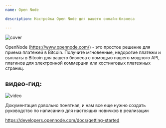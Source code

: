 ```yaml
---
name: Open Node

description: Настройка Open Node для вашего онлайн-бизнеса

---
```


![cover](assets/cover.webp)

OpenNode (https://www.opennode.com/) - это простое решение для приема платежей в Bitcoin. Получите мгновенные, недорогие платежи и выплаты в Bitcoin для вашего бизнеса с помощью нашего мощного API, плагинов для электронной коммерции или хостинговых платежных страниц.

## видео-гид:

![video](https://youtu.be/sKk1Crk8QPc)

Документация довольно понятная, и нам все еще нужно создать руководство по написанию для настоящих новичков в реализации

https://developers.opennode.com/docs/getting-started